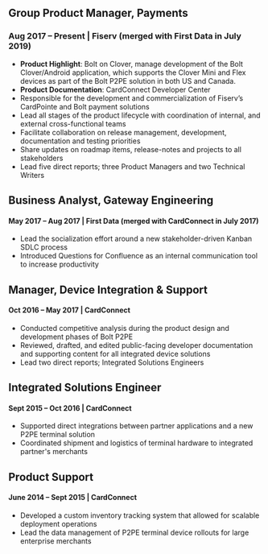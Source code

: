 ## Group Product Manager, Payments
### Aug 2017 – Present | Fiserv (merged with First Data in July 2019)

- **Product Highlight**: Bolt on Clover, manage development of the Bolt Clover/Android application, which supports the Clover Mini and Flex devices as part of the Bolt P2PE solution in both US and Canada. 
- **Product Documentation**: CardConnect Developer Center
- Responsible for the development and commercialization of Fiserv’s CardPointe and Bolt payment solutions
-  Lead all stages of the product lifecycle with coordination of internal, and external cross-functional teams
- Facilitate collaboration on release management, development, documentation and testing priorities
- Share updates on roadmap items, release-notes and projects to all stakeholders
- Lead five direct reports; three Product Managers and two Technical Writers

## Business Analyst, Gateway Engineering
#### May 2017 – Aug 2017 | First Data (merged with CardConnect in July 2017)
- Lead the socialization effort around a new stakeholder-driven Kanban SDLC process
- Introduced Questions for Confluence as an internal communication tool to increase productivity

## Manager, Device Integration & Support
#### Oct 2016 – May 2017 | CardConnect
- Conducted competitive analysis during the product design and development phases of Bolt P2PE
- Reviewed, drafted, and  edited public-facing developer documentation and supporting content for all integrated device solutions
- Lead two direct reports; Integrated Solutions Engineers

## Integrated Solutions Engineer
#### Sept 2015 – Oct 2016 | CardConnect
- Supported direct integrations between partner applications and a new P2PE terminal solution
- Coordinated shipment and logistics of terminal hardware to integrated partner's merchants

## Product Support
#### June 2014 – Sept 2015 | CardConnect
- Developed a custom inventory tracking system that allowed for scalable deployment operations
- Lead the data management of P2PE terminal device rollouts for large enterprise merchants